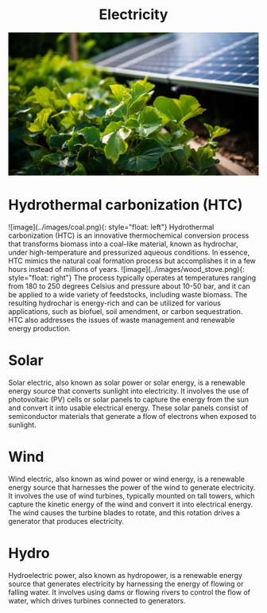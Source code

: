 <h1 align="center"> Electricity </h1>

<p align="center" width="100%"><img src="../images/energy.png" /></p>

# Hydrothermal carbonization (HTC)

<!-- <img src="../images/coal.png" width="25%" align="left" padding="10px"/> -->
<p>
![image](../images/coal.png){: style="float: left"}
Hydrothermal carbonization (HTC) is an innovative thermochemical conversion process that transforms biomass into a coal-like material, known as hydrochar, under high-temperature and pressurized aqueous conditions. In essence, HTC mimics the natural coal formation process but accomplishes it in a few hours instead of millions of years.
![image](../images/wood_stove.png){: style="float: right"}
<!-- <img src="../images/wood_stove.png" width="25%" align="right" padding="10px"> -->
The process typically operates at temperatures ranging from 180 to 250 degrees Celsius and pressure about 10-50 bar, and it can be applied to a wide variety of feedstocks, including waste biomass. The resulting hydrochar is energy-rich and can be utilized for various applications, such as biofuel, soil amendment, or carbon sequestration. HTC also addresses the issues of waste management and renewable energy production.
</p>

# Solar

Solar electric, also known as solar power or solar energy, is a renewable energy source that converts sunlight into electricity. It involves the use of photovoltaic (PV) cells or solar panels to capture the energy from the sun and convert it into usable electrical energy. These solar panels consist of semiconductor materials that generate a flow of electrons when exposed to sunlight.

# Wind

Wind electric, also known as wind power or wind energy, is a renewable energy source that harnesses the power of the wind to generate electricity. It involves the use of wind turbines, typically mounted on tall towers, which capture the kinetic energy of the wind and convert it into electrical energy. The wind causes the turbine blades to rotate, and this rotation drives a generator that produces electricity. 

# Hydro

Hydroelectric power, also known as hydropower, is a renewable energy source that generates electricity by harnessing the energy of flowing or falling water. It involves using dams or flowing rivers to control the flow of water, which drives turbines connected to generators.